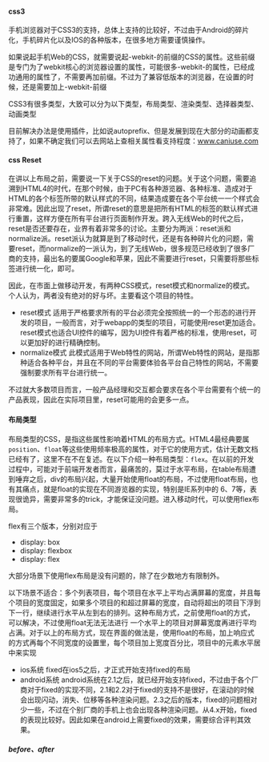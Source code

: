 #### css3

手机浏览器对于CSS3的支持，总体上支持的比较好，不过由于Android的碎片化，手机碎片化以及IOS的各种版本，在很多地方需要谨慎操作。

如果说起手机Web的CSS，就需要说起-webkit-的前缀的CSS的属性。这些前缀是专门为了webkit核心的浏览器设置的属性，可能很多-webkit-的属性，已经成功通用的属性了，不需要再加前缀。不过为了兼容低版本的浏览器，在设置的时候，还是需要加上-webkit-前缀

CSS3有很多类型，大致可以分为以下类型，布局类型、渲染类型、选择器类型、动画类型

目前解决办法是使用插件，比如说autoprefix、但是发展到现在大部分的动画都支持了，如果不确定我们可以去网站上查相关属性看支持程度：www.caniuse.com

#### css Reset

在讲以上布局之前，需要说一下关于CSS的reset的问题。关于这个问题，需要追溯到HTML4的时代，在那个时候，由于PC有各种游览器、各种标准、造成对于HTML的各个标签所带的默认样式的不同，结果造成要在各个平台统一一个样式会非常难。因此出现了reset，所谓reset的意思是把所有HTML的标签的默认样式进行重置，这样方便在所有平台进行页面制作开发。跨入无线Web的时代之后，reset是否还要存在，业界有着非常多的讨论。主要分为两派：reset派和normalize派。reset派认为就算是到了移动时代，还是有各种碎片化的问题，需要reset，而normalize的一派认为，到了无线Web，很多规范已经收到了很多厂商的支持，最出名的要属Google和苹果，因此不需要进行reset，只需要将那些标签进行统一化，即可。

因此，在市面上做移动开发，有两种CSS模式，reset模式和normalize的模式。个人认为，两者没有绝对的好与坏。主要看这个项目的特性。

* reset模式 适用于严格要求所有的平台必须完全按照统一的一个形态的进行开发的项目，一般而言，对于webapp的类型的项目，可能使用reset更加适合。reset模式也适合UI控件的编写，因为UI控件有着严格的标准，使用reset，可以更加好的进行精确控制。
* normalize模式 此模式适用于Web特性的网站，所谓Web特性的网站，是指那种适合各种平台，并且在不同的平台需要体验各平台自己特性的网站，不需要强制要求所有平台进行统一。

不过就大多数项目而言，一般产品经理和交互都会要求在各个平台需要有个统一的产品表现，因此在实际项目里，reset可能用的会更多一点。

#### 布局类型

布局类型的CSS，是指这些属性影响着HTML的布局方式。HTML4最经典要属`position`、`float`等这些使用频率极高的属性，对于它的使用方式，估计无数文档已经有了，这里不在不在复述。在以下介绍一种布局类型：`flex`。在以前的开发过程中，可能对于前端开发者而言，最痛苦的，莫过于水平布局，在table布局遭到唾弃之后，div的布局兴起，大量开始使用float的布局，不过使用float布局，也有其痛点，就是float的实现在不同游览器的实现，特别是IE系列中的 6、7等，表现很诡异，需要非常多的trick，才能保证没问题。进入移动时代，可以使用flex布局。

flex有三个版本，分别对应于

* display: box
* display: flexbox
* display: flex

大部分场景下使用flex布局是没有问题的，除了在少数地方有限制外。

以下场景不适合：多个列表项目，每个项目在水平上平均占满屏幕的宽度，并且每个项目的宽度固定，如果多个项目的和超过屏幕的宽度，自动将超出的项目下浮到下一行，继续进行水平从左到右的排列。这种布局方式，之前使用float的方式，可以解决，不过使用float无法无法进行 一个水平上的项目对屏幕宽度再进行平均占满。对于以上的布局方式，现在界面的做法是，使用float的布局，加上响应式的方式再每个不同宽度的设置里，每个项目加上宽度百分比，项目中的元素水平居中来实现

* ios系统 fixed在ios5之后，才正式开始支持fixed的布局
* android系统 android系统在2.1之后，就已经开始支持fixed，不过由于各个厂商对于fixed的实现不同，2.1和2.2对于fixed的支持不是很好，在滚动的时候会出现闪动，消失、位移等各种渲染问题。2.3之后的版本，fixed的问题相对少一些，不过在个别厂商的手机上也会出现各种渲染问题。从4.x开始，fixed的表现比较好。因此如果在android上需要fixed的效果，需要综合评判其效果。

##### before、after



